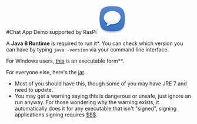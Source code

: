 #Chat App Demo supported by RasPi
![Logo](https://github.com/Javaliant/Downloads/blob/master/icon.png?raw=true)

A **Java 8 Runtime** is required to run it*.
You can check which version you can have by typing `java -version` via your command line interface.

For Windows users, [this](https://github.com/Javaliant/Downloads/blob/master/Chatter.exe?raw=true) is an executable form**.

For everyone else, here's the [jar](https://github.com/Javaliant/Downloads/blob/master/Chatter.jar?raw=true).

* Most of you should have this, though some of you may have JRE 7 and need to update.
* You may get a warning saying this is dangerous or unsafe, just ignore an run anyway.
  For those wondering why the warning exists, it automatically does it for any executable that isn't "signed", signing applications signing requires [$$$](https://c1.staticflickr.com/1/436/18650415061_f8efc1f28d.jpg).
